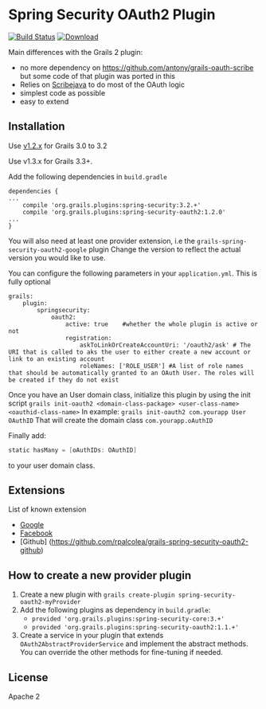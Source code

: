 Spring Security OAuth2 Plugin
=======
[![Build Status](https://travis-ci.org/grails-plugins/grails-spring-security-oauth2.svg?branch=master)](https://travis-ci.org/grails-plugins/grails-spring-security-oauth2) [ ![Download](https://api.bintray.com/packages/grails/plugins/spring-security-oauth2/images/download.svg) ](https://bintray.com/grails/plugins/spring-security-oauth2/_latestVersion)

Main differences with the Grails 2 plugin:

- no more dependency on https://github.com/antony/grails-oauth-scribe but some code of that plugin was ported in this
- Relies on [Scribejava](https://github.com/scribejava/scribejava) to do most of the OAuth logic
- simplest code as possible
- easy to extend

Installation
------------
Use [v1.2.x](https://github.com/grails-plugins/grails-spring-security-oauth2-google/releases/tag/v1.2.0) for Grails 3.0 to 3.2

Use v1.3.x for Grails 3.3+.

Add the following dependencies in `build.gradle`
```
dependencies {
...
    compile 'org.grails.plugins:spring-security:3.2.+'
    compile 'org.grails.plugins:spring-security-oauth2:1.2.0'
...
}
```
You will also need at least one provider extension, i.e the `grails-spring-security-oauth2-google` plugin
Change the version to reflect the actual version you would like to use.

You can configure the following parameters in your `application.yml`. This is fully optional
```
grails:
    plugin:
        springsecurity:
            oauth2:
                active: true    #whether the whole plugin is active or not
                registration:
                    askToLinkOrCreateAccountUri: '/oauth2/ask' # The URI that is called to aks the user to either create a new account or link to an existing account
                    roleNames: ['ROLE_USER'] #A list of role names that should be automatically granted to an OAuth User. The roles will be created if they do not exist
```

Once you have an User domain class, initialize this plugin by using the init script `grails init-oauth2 <domain-class-package> <user-class-name> <oauthid-class-name>`
In example: `grails init-oauth2 com.yourapp User OAuthID`
That will create the domain class `com.yourapp.oAuthID`

Finally add:
```groovy
static hasMany = [oAuthIDs: OAuthID]
```
to your user domain class.

Extensions
----------

List of known extension
* [Google](https://github.com/grails-plugins/grails-spring-security-oauth2-google)
* [Facebook](https://github.com/MatrixCrawler/grails-spring-security-oauth2-facebook)
* [Github] (https://github.com/rpalcolea/grails-spring-security-oauth2-github)


How to create a new provider plugin
-----------------------------------
1. Create a new plugin with `grails create-plugin spring-security-oauth2-myProvider`
2. Add the following plugins as dependency in `build.gradle`:
    * `provided 'org.grails.plugins:spring-security-core:3.+'`
    * `provided 'org.grails.plugins:spring-security-oauth2:1.1.+'`
3. Create a service in your plugin that extends `OAuth2AbstractProviderService` and implement the abstract methods. You can override the other methods for fine-tuning if needed.


License
-------

Apache 2
